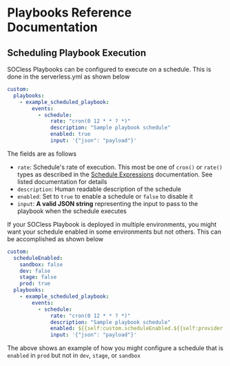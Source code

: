 # Playbooks Reference Documentation

## Scheduling Playbook Execution

SOCless Playbooks can be configured to execute on a schedule. This is done in the serverless.yml as shown below

```yaml hl_lines="4-9"
custom:
  playbooks:
    - example_scheduled_playbook:
        events:
          - schedule:
              rate: "cron(0 12 * * ? *)"
              description: "Sample playbook schedule"
              enabled: true
              input: '{"json": "payload"}'
```

The fields are as follows

- `rate`: Schedule's rate of execution. This most be one of `cron()` or `rate()` types as described in the [Schedule Expressions](https://docs.aws.amazon.com/AmazonCloudWatch/latest/events/ScheduledEvents.html#CronExpressions) documentation. See listed documentation for details
- `description`: Human readable description of the schedule
- `enabled`: Set to `true` to enable a schedule or `false` to disable it
- `input`: **A valid JSON string** representing the input to pass to the playbook when the schedule executes


If your SOCless Playbook is deployed in multiple environments, you might want your schedule enabled in some environments but not others. This can be accomplished as shown below

```yaml hl_lines="2-6 13"
custom:
  scheduleEnabled:
    sandbox: false
    dev: false
    stage: false
    prod: true
  playbooks:
    - example_scheduled_playbook:
        events:
          - schedule:
              rate: "cron(0 12 * * ? *)"
              description: "Sample playbook schedule"
              enabled: ${{self:custom.scheduleEnabled.${{self:provider.stage}}}}
              input: '{"json": "payload"}'
```

The above shows an example of how you might configure a schedule that is `enabled` in `prod` but not in `dev`, `stage`, or `sandbox`
